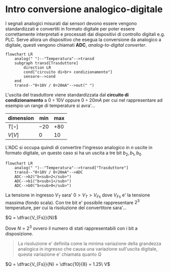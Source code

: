 # Intro conversione analogico-digitale  

I segnali analogici misurati dai sensori devono essere vengono standardizzati e convertiti in formato digitale per poter essere correttamente interpretati e processati dai dispositivi di controllo digitali e.g. PLC. Serve allora un dispositivo che esegua la conversione da analogico a digitale, questi vengono chiamati **ADC**, *analog-to-digital converter*.  

```mermaid
flowchart LR
    analog(" ")--"Temperatura"-->transd
    subgraph transd[Trasduttore]
        direction LR
        cond["circuito di<br> condizionamento"]
        sensore-->cond
    end
    transd--"0÷10V / 0÷20mA"-->out(" ")
```

L'uscita del trasduttore viene standardizzata dal **circuito di condizionamento** a $0\div10V$ oppure $0\div20mA$ per cui nel rappresentare ad esempio un range di temperature si avra'...  

| dimension  | min   | max   |
| ---------- | ----- | ----- |
| $T[\circ]$ | $-20$ | $+80$ |
| $V[V]$     | $0$   | $10$  |

L'ADC si occupa quindi di convertire l'ingresso analogico in $n$ uscite in formato digitale, un questo caso si ha un uscita a tre bit $b_2,b_1,b_0$  

```mermaid
flowchart LR
    analog(" ")--"Temperatura"-->transd["Trasduttore"]
    transd--"0÷10V / 0÷20mA"-->ADC
    ADC-->b2("b<sub>2</sub>")
    ADC-->b1("b<sub>1</sub>")
    ADC-->b0("b<sub>0</sub>")
```

La tensione in ingresso $V_T$ sara' $0 \gt V_T \gt V_{Fs}$ dove $V_{Fs}$ e' la tensione massima (fondo scala). Con tre bit e' possibile rappresentare $2^3$ temperature, per cui la risoluzione del convertitore sara'...  

$Q = \dfrac{V_{Fs}}{N}$  

Dove $N = 2^3$ ovvero il numero di stati rappresentabili con i bit a disposizione.  

> La risoluzione e' definita come la minima variazione della grandezza analogica in ingresso che causa una variazione sull'uscita digitale, questa variazione e' chiamata quanto $Q$  

$Q = \dfrac{V_{Fs}}{N} = \dfrac{10}{8} = 1.25\ V$  
